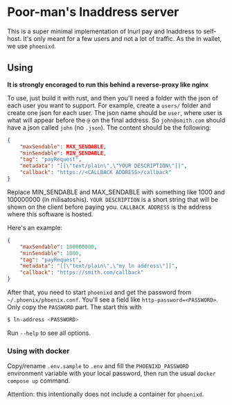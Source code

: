 # Poor-man's lnaddress server

This is a super minimal implementation of lnurl pay and lnaddress to self-host. It's only meant for a few users and not a lot of traffic.
As the ln wallet, we use `phoenixd`.

## Using

**It is strongly encoraged to run this behind a reverse-proxy like nginx**

To use, just build it with rust, and then you'll need a folder with the json of each user you want to support. For example, create a `users/` folder and create one json for each user. The json name should be `user`, where user is what will appear before the `@` on the final address. So `john@smith.com` should have a json called `john` (no `.json`). The content should be the following:

```json
{
	"maxSendable": MAX_SENDABLE,
	"minSendable": MIN_SENDABLE,
	"tag": "payRequest",
	"metadata": "[[\"text/plain\",\"YOUR DESCRIPTION\"]]",
	"callback": "https://<CALLBACK ADDRESS>/callback"
}
```

Replace MIN_SENDABLE and MAX_SENDABLE with something like 1000 and 100000000 (in milisatoshis). `YOUR DESCRIPTION` is a short string that will be shown on the client before paying you. `CALLBACK ADDRESS` is the address where this software is hosted.

Here's an example:

```json
{
	"maxSendable": 100000000,
	"minSendable": 1000,
	"tag": "payRequest",
	"metadata": "[[\"text/plain\",\"my ln address\"]]",
	"callback": "https://smith.com/callback"
}
```

After that, you need to start `phoenixd` and get the password from `~/.phoenix/phoenix.conf`. You'll see a field like `http-password=<PASSWORD>`. Only copy the `PASSWORD` part. The start this with

```bash
$ ln-address <PASSWORD>
```

Run `--help` to see all options.

### Using with docker

Copy/rename `.env.sample` to `.env` and fill the `PHOENIXD_PASSWORD` environment variable with your local password, then run the usual `docker compose up` command. 

Attention: this intentionally does not include a container for `phoenixd`. 

